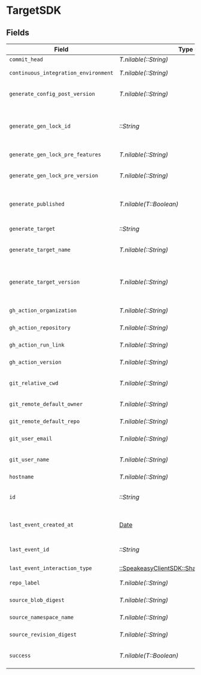 # TargetSDK


## Fields

| Field                                                                                      | Type                                                                                       | Required                                                                                   | Description                                                                                |
| ------------------------------------------------------------------------------------------ | ------------------------------------------------------------------------------------------ | ------------------------------------------------------------------------------------------ | ------------------------------------------------------------------------------------------ |
| `commit_head`                                                                              | *T.nilable(::String)*                                                                      | :heavy_minus_sign:                                                                         | Remote commit ID.                                                                          |
| `continuous_integration_environment`                                                       | *T.nilable(::String)*                                                                      | :heavy_minus_sign:                                                                         | Name of the CI environment.                                                                |
| `generate_config_post_version`                                                             | *T.nilable(::String)*                                                                      | :heavy_minus_sign:                                                                         | Version of the generated target (post generation)                                          |
| `generate_gen_lock_id`                                                                     | *::String*                                                                                 | :heavy_check_mark:                                                                         | gen.lock ID (expected to be a uuid). The same as `id`. A unique identifier for the target. |
| `generate_gen_lock_pre_features`                                                           | *T.nilable(::String)*                                                                      | :heavy_minus_sign:                                                                         | Features prior to generation                                                               |
| `generate_gen_lock_pre_version`                                                            | *T.nilable(::String)*                                                                      | :heavy_minus_sign:                                                                         | Artifact version for the Previous Generation                                               |
| `generate_published`                                                                       | *T.nilable(T::Boolean)*                                                                    | :heavy_minus_sign:                                                                         | Indicates whether the target was considered published.                                     |
| `generate_target`                                                                          | *::String*                                                                                 | :heavy_check_mark:                                                                         | eg `typescript`, `terraform`, `python`                                                     |
| `generate_target_name`                                                                     | *T.nilable(::String)*                                                                      | :heavy_minus_sign:                                                                         | The name of the target as defined by the user.                                             |
| `generate_target_version`                                                                  | *T.nilable(::String)*                                                                      | :heavy_minus_sign:                                                                         | The version of the Speakeasy generator for this target eg v2 of the typescript generator.  |
| `gh_action_organization`                                                                   | *T.nilable(::String)*                                                                      | :heavy_minus_sign:                                                                         | GitHub organization of the action.                                                         |
| `gh_action_repository`                                                                     | *T.nilable(::String)*                                                                      | :heavy_minus_sign:                                                                         | GitHub repository of the action.                                                           |
| `gh_action_run_link`                                                                       | *T.nilable(::String)*                                                                      | :heavy_minus_sign:                                                                         | Link to the GitHub action run.                                                             |
| `gh_action_version`                                                                        | *T.nilable(::String)*                                                                      | :heavy_minus_sign:                                                                         | Version of the GitHub action.                                                              |
| `git_relative_cwd`                                                                         | *T.nilable(::String)*                                                                      | :heavy_minus_sign:                                                                         | Current working directory relative to the git root.                                        |
| `git_remote_default_owner`                                                                 | *T.nilable(::String)*                                                                      | :heavy_minus_sign:                                                                         | Default owner for git remote.                                                              |
| `git_remote_default_repo`                                                                  | *T.nilable(::String)*                                                                      | :heavy_minus_sign:                                                                         | Default repository name for git remote.                                                    |
| `git_user_email`                                                                           | *T.nilable(::String)*                                                                      | :heavy_minus_sign:                                                                         | User email from git configuration.                                                         |
| `git_user_name`                                                                            | *T.nilable(::String)*                                                                      | :heavy_minus_sign:                                                                         | User's name from git configuration. (not GitHub username)                                  |
| `hostname`                                                                                 | *T.nilable(::String)*                                                                      | :heavy_minus_sign:                                                                         | Remote hostname.                                                                           |
| `id`                                                                                       | *::String*                                                                                 | :heavy_check_mark:                                                                         | Unique identifier of the target the same as `generate_gen_lock_id`                         |
| `last_event_created_at`                                                                    | [Date](https://ruby-doc.org/stdlib-2.6.1/libdoc/date/rdoc/Date.html)                       | :heavy_check_mark:                                                                         | Timestamp when the event was created in the database.                                      |
| `last_event_id`                                                                            | *::String*                                                                                 | :heavy_check_mark:                                                                         | Unique identifier of the last event for the target                                         |
| `last_event_interaction_type`                                                              | [::SpeakeasyClientSDK::Shared::InteractionType](../../models/shared/interactiontype.md)    | :heavy_check_mark:                                                                         | Type of interaction.                                                                       |
| `repo_label`                                                                               | *T.nilable(::String)*                                                                      | :heavy_minus_sign:                                                                         | Label of the git repository.                                                               |
| `source_blob_digest`                                                                       | *T.nilable(::String)*                                                                      | :heavy_minus_sign:                                                                         | The blob digest of the source.                                                             |
| `source_namespace_name`                                                                    | *T.nilable(::String)*                                                                      | :heavy_minus_sign:                                                                         | The namespace name of the source.                                                          |
| `source_revision_digest`                                                                   | *T.nilable(::String)*                                                                      | :heavy_minus_sign:                                                                         | The revision digest of the source.                                                         |
| `success`                                                                                  | *T.nilable(T::Boolean)*                                                                    | :heavy_minus_sign:                                                                         | Indicates whether the event was successful.                                                |